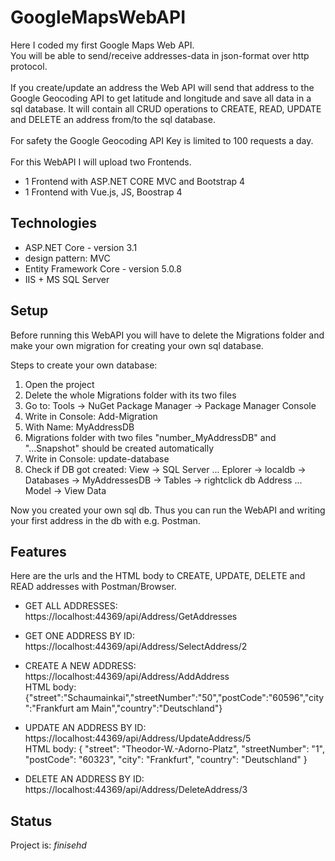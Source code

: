 # GoogleMapsWebAPI

Here I coded my first Google Maps Web API.  
You will be able to send/receive addresses-data in json-format over http protocol.  
<br/>If you create/update an address the Web API will send that address to the Google Geocoding API to get latitude and longitude and save all data in a sql database. It will contain all CRUD operations to CREATE, READ, UPDATE and DELETE an address from/to the sql database.  
<br/>For safety the Google Geocoding API Key is limited to 100 requests a day.  
<br/>For this WebAPI I will upload two Frontends.
* 1 Frontend with ASP.NET CORE MVC and Bootstrap 4 
* 1 Frontend with Vue.js, JS, Boostrap 4

## Technologies
* ASP.NET Core - version 3.1
* design pattern: MVC 
* Entity Framework Core - version 5.0.8
* IIS + MS SQL Server

## Setup
Before running this WebAPI you will have to delete the Migrations folder and make your own migration for creating your own sql database.

Steps to create your own database:
1. Open the project
2. Delete the whole Migrations folder with its two files
3. Go to: Tools -> NuGet Package Manager -> Package Manager Console
4. Write in Console: Add-Migration 
5. With Name: MyAddressDB
6. Migrations folder with two files "number_MyAddressDB" and "...Snapshot" should be created automatically
7. Write in Console: update-database 
8. Check if DB got created: View -> SQL Server ... Eplorer -> localdb -> Databases -> 
   MyAddressesDB -> Tables -> rightclick db Address ... Model -> View Data

Now you created your own sql db. Thus you can run the WebAPI and writing your first address in the db with e.g. Postman.

## Features
Here are the urls and the HTML body to CREATE, UPDATE, DELETE and READ addresses with Postman/Browser.

* GET ALL ADDRESSES:  
https://localhost:44369/api/Address/GetAddresses

* GET ONE ADDRESS BY ID:  
https://localhost:44369/api/Address/SelectAddress/2

* CREATE A NEW ADDRESS:  
https://localhost:44369/api/Address/AddAddress  
HTML body: {"street":"Schaumainkai","streetNumber":"50","postCode":"60596","city":"Frankfurt am Main","country":"Deutschland"}

* UPDATE AN ADDRESS BY ID:  
https://localhost:44369/api/Address/UpdateAddress/5  
HTML body: { "street": "Theodor-W.-Adorno-Platz", "streetNumber": "1", "postCode": "60323", "city": "Frankfurt", "country": "Deutschland" }

* DELETE AN ADDRESS BY ID:  
https://localhost:44369/api/Address/DeleteAddress/3

## Status
Project is: _finisehd_